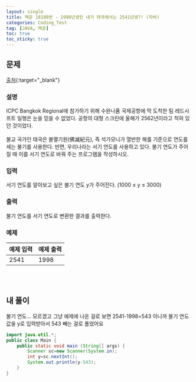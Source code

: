 ```yaml
---
layout: single
title: 백준 18108번 - 1998년생인 내가 태국에서는 2541년생?! (자바)
categories: Coding_Test
tag: [JAVA, 백준]
toc: true
toc_sticky: true
---
```


## 문제
[출처](https://www.acmicpc.net/problem/18108){:target="_blank"}
### 설명
ICPC Bangkok Regional에 참가하기 위해 수완나품 국제공항에 막 도착한 팀 레드시프트 일행은 눈을 믿을 수 없었다. 공항의 대형 스크린에 올해가 2562년이라고 적혀 있던 것이었다.
<br/><br/>
불교 국가인 태국은 불멸기원(佛滅紀元), 즉 석가모니가 열반한 해를 기준으로 연도를 세는 불기를 사용한다. 반면, 우리나라는 서기 연도를 사용하고 있다. 불기 연도가 주어질 때 이를 서기 연도로 바꿔 주는 프로그램을 작성하시오.

### 입력
서기 연도를 알아보고 싶은 불기 연도 y가 주어진다. (1000 ≤ y ≤ 3000)

### 출력
불기 연도를 서기 연도로 변환한 결과를 출력한다.

### 예제

예제 입력|예제 출력
---|---
2541|1998

<br/><br/>

## 내 풀이
불기 연도... 모르겠고 그냥 예제에 나온 걸로 보면 2541-1998=543 이니까 불기 연도 값을 y로 입력받아서 543 빼는 걸로 풀었어요
```java
import java.util.*;
public class Main {
    public static void main (String[] args) {
        Scanner sc=new Scanner(System.in);
        int y=sc.nextInt();
        System.out.println(y-543);
    }
}
```